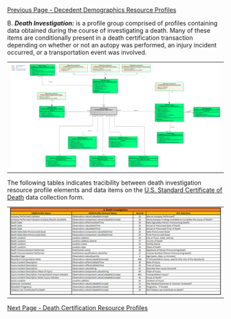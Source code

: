 [Previous Page - Decedent Demographics Resource Profiles](decedent_demographics_resource_profiles.html)

B. ***Death Investigation:*** is a profile group comprised of profiles containing data obtained during the course of investigating a death. Many of these items are conditionally present in a death certification transaction depending on whether or not an autopy was performed, an injury incident occurred, or a transportation event was involved.

<center>
	<table><tr><td><img src="B. Death Investigation.png" style="width:100%;"/></td></tr></table>
	</center>

The following tables indicates tracibility between death investigation resource profile elements and data items on the [U.S. Standard Certificate of Death](https://www.cdc.gov/nchs/data/dvs/DEATH11-03final-ACC.pdf) data collection form.

<center>
	<table><tr><td><img src="Death Investigation Subdomain to DCF.png" style="width:100%;"/></td></tr></table>
	</center>
	

[Next Page - Death Certification Resource Profiles](death_certification_resource_profiles.html)